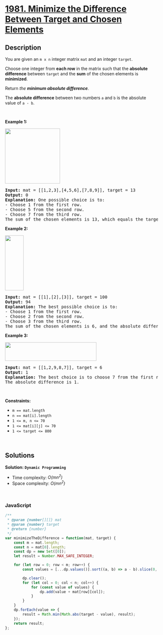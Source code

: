 # [1981. Minimize the Difference Between Target and Chosen Elements](https://leetcode.com/problems/minimize-the-difference-between-target-and-chosen-elements)

## Description

<div class="elfjS" data-track-load="description_content"><p>You are given an <code>m x n</code> integer matrix <code>mat</code> and an integer <code>target</code>.</p>

<p>Choose one integer from <strong>each row</strong> in the matrix such that the <strong>absolute difference</strong> between <code>target</code> and the <strong>sum</strong> of the chosen elements is <strong>minimized</strong>.</p>

<p>Return <em>the <strong>minimum absolute difference</strong></em>.</p>

<p>The <strong>absolute difference</strong> between two numbers <code>a</code> and <code>b</code> is the absolute value of <code>a - b</code>.</p>

<p>&nbsp;</p>
<p><strong class="example">Example 1:</strong></p>
<img alt="" src="https://assets.leetcode.com/uploads/2021/08/03/matrix1.png" style="width: 181px; height: 181px;">
<pre><strong>Input:</strong> mat = [[1,2,3],[4,5,6],[7,8,9]], target = 13
<strong>Output:</strong> 0
<strong>Explanation:</strong> One possible choice is to:
- Choose 1 from the first row.
- Choose 5 from the second row.
- Choose 7 from the third row.
The sum of the chosen elements is 13, which equals the target, so the absolute difference is 0.
</pre>

<p><strong class="example">Example 2:</strong></p>
<img alt="" src="https://assets.leetcode.com/uploads/2021/08/03/matrix1-1.png" style="width: 61px; height: 181px;">
<pre><strong>Input:</strong> mat = [[1],[2],[3]], target = 100
<strong>Output:</strong> 94
<strong>Explanation:</strong> The best possible choice is to:
- Choose 1 from the first row.
- Choose 2 from the second row.
- Choose 3 from the third row.
The sum of the chosen elements is 6, and the absolute difference is 94.
</pre>

<p><strong class="example">Example 3:</strong></p>
<img alt="" src="https://assets.leetcode.com/uploads/2021/08/03/matrix1-3.png" style="width: 301px; height: 61px;">
<pre><strong>Input:</strong> mat = [[1,2,9,8,7]], target = 6
<strong>Output:</strong> 1
<strong>Explanation:</strong> The best choice is to choose 7 from the first row.
The absolute difference is 1.
</pre>

<p>&nbsp;</p>
<p><strong>Constraints:</strong></p>

<ul>
	<li><code>m == mat.length</code></li>
	<li><code>n == mat[i].length</code></li>
	<li><code>1 &lt;= m, n &lt;= 70</code></li>
	<li><code>1 &lt;= mat[i][j] &lt;= 70</code></li>
	<li><code>1 &lt;= target &lt;= 800</code></li>
</ul>
</div>

<p>&nbsp;</p>

## Solutions

**Solution: `Dynamic Programming`**
- Time complexity: <em>O(mn<sup>2</sup>)</em>
- Space complexity: <em>O(mn<sup>2</sup>)</em>

<p>&nbsp;</p>

### **JavaScript**

```js
/**
 * @param {number[][]} mat
 * @param {number} target
 * @return {number}
 */
var minimizeTheDifference = function(mat, target) {
    const m = mat.length;
    const n = mat[0].length;
    const dp = new Set([0]);
    let result = Number.MAX_SAFE_INTEGER;

    for (let row = 0; row < m; row++) {
        const values = [...dp.values()].sort((a, b) => a - b).slice(0, target);

        dp.clear();
        for (let col = 0; col < n; col++) {
            for (const value of values) {
                dp.add(value + mat[row][col]);
            }
        }
    }
    dp.forEach(value => {
        result = Math.min(Math.abs(target - value), result);
    });
    return result;
};
```
